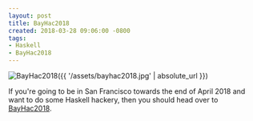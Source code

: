 ```yaml
---
layout: post
title: BayHac2018
created: 2018-03-28 09:06:00 -0800
tags:
- Haskell
- BayHac2018
---
```

![BayHac2018]({{ '/assets/bayhac2018.jpg' | absolute_url }})

If you're going to be in San Francisco towards the end of April 2018 and want to do some Haskell hackery, then you should head over to [BayHac2018][bayhac2018].

[bayhac2018]: https://wiki.haskell.org/BayHac2018
